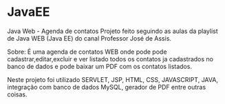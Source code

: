 # JavaEE
Java Web - Agenda de contatos
Projeto feito seguindo as aulas da playlist de Java WEB (Java EE) do canal Professor José de Assis.

Sobre: É uma agenda de contatos WEB onde pode pode cadastrar,editar,excluir e ver listado todos os contatos 
ja cadastrados no banco de dados e pode baixar um PDF com os contatos listados.

Neste projeto foi utilizado SERVLET, JSP, HTML, CSS, JAVASCRIPT, JAVA, integração com banco de dados MySQL, gerador de PDF
entre outras coisas.
